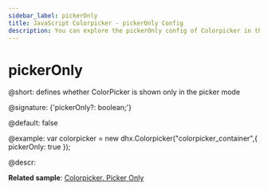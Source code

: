 ```yaml
---
sidebar_label: pickerOnly
title: JavaScript Colorpicker - pickerOnly Config 
description: You can explore the pickerOnly config of Colorpicker in the documentation of the DHTMLX JavaScript UI library. Browse developer guides and API reference, try out code examples and live demos, and download a free 30-day evaluation version of DHTMLX Suite 7.
---
```


# pickerOnly

@short: defines whether ColorPicker is shown only in the picker mode

@signature: {'pickerOnly?: boolean;'}

@default: false

@example:
var colorpicker = new dhx.Colorpicker("colorpicker_container",{
	pickerOnly: true
});

@descr: 

**Related sample**: [Colorpicker. Picker Only](https://snippet.dhtmlx.com/5zlvvwpl)

[comment]: # (@related: colorpicker/how_to_start.md#initialize-colorpicker colorpicker/configuration.md#palette-or-picker-mode-only)
